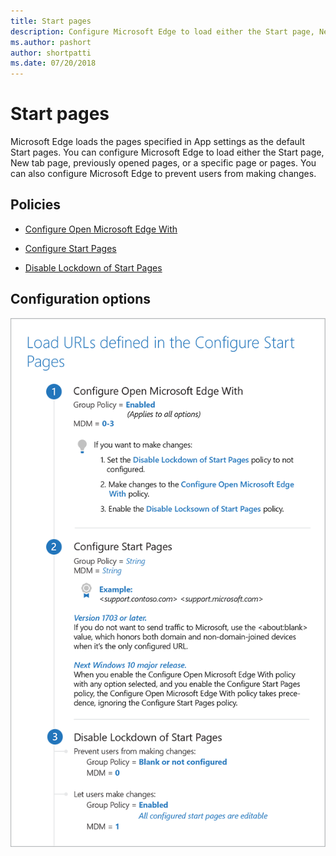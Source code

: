 ```yaml
---
title: Start pages 
description: Configure Microsoft Edge to load either the Start page, New tab page, previously opened pages, or a specific page or pages.
ms.author: pashort
author: shortpatti
ms.date: 07/20/2018
---
```


# Start pages 

Microsoft Edge loads the pages specified in App settings as the default Start pages.   You can configure Microsoft Edge to load either the Start page, New tab page, previously opened pages, or a specific page or pages.  You can also configure Microsoft Edge to prevent users from making changes. 


## Policies 

- [Configure Open Microsoft Edge With](../new-policies.md#configure-open-microsoft-edge-with) 

- [Configure Start Pages](../available-policies.md#configure-start-pages) 

- [Disable Lockdown of Start Pages](../available-policies.md#configure-windows-defender-smartscreen) 

## Configuration options

![Load URLs defined in Configure Start Pages](../images/load-urls-defined-in-configure-open-edge-with-main-sm.png)